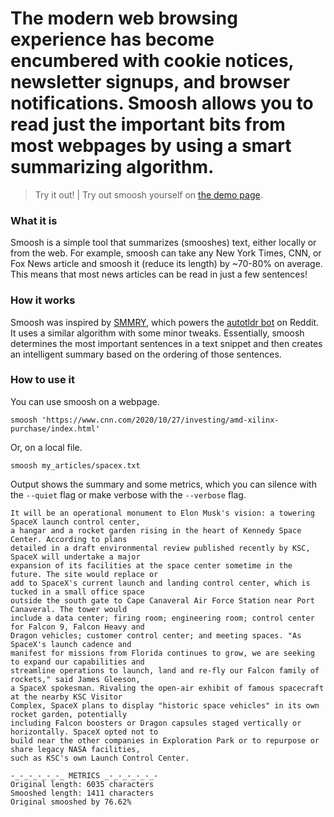 # The modern web browsing experience has become encumbered with cookie notices, newsletter signups, and browser notifications. Smoosh allows you to read just the important bits from most webpages by using a smart summarizing algorithm.

> Try it out! | Try out smoosh yourself on [the demo page]({{src:demo_index.html}}).

### What it is
Smoosh is a simple tool that summarizes (smooshes) text, either locally or from the web. For example, smoosh can take any New York Times, CNN, or Fox News article and smoosh it (reduce its length) by ~70-80% on average. This means that most news articles can be read in just a few sentences!

### How it works
Smoosh was inspired by [SMMRY](https://smmry.com/), which powers the [autotldr bot](https://www.reddit.com/r/autotldr/) on Reddit. It uses a similar algorithm with some minor tweaks. Essentially, smoosh determines the most important sentences in a text snippet and then creates an intelligent summary based on the ordering of those sentences.

### How to use it
You can use smoosh on a webpage.
```
smoosh 'https://www.cnn.com/2020/10/27/investing/amd-xilinx-purchase/index.html'
```

Or, on a local file.
```
smoosh my_articles/spacex.txt
```

Output shows the summary and some metrics, which you can silence with the `--quiet` flag or make verbose with the `--verbose` flag.
```
It will be an operational monument to Elon Musk's vision: a towering SpaceX launch control center,
a hangar and a rocket garden rising in the heart of Kennedy Space Center. According to plans
detailed in a draft environmental review published recently by KSC, SpaceX will undertake a major
expansion of its facilities at the space center sometime in the future. The site would replace or
add to SpaceX's current launch and landing control center, which is tucked in a small office space
outside the south gate to Cape Canaveral Air Force Station near Port Canaveral. The tower would
include a data center; firing room; engineering room; control center for Falcon 9, Falcon Heavy and
Dragon vehicles; customer control center; and meeting spaces. "As SpaceX's launch cadence and
manifest for missions from Florida continues to grow, we are seeking to expand our capabilities and
streamline operations to launch, land and re-fly our Falcon family of rockets," said James Gleeson,
a SpaceX spokesman. Rivaling the open-air exhibit of famous spacecraft at the nearby KSC Visitor
Complex, SpaceX plans to display "historic space vehicles" in its own rocket garden, potentially
including Falcon boosters or Dragon capsules staged vertically or horizontally. SpaceX opted not to
build near the other companies in Exploration Park or to repurpose or share legacy NASA facilities,
such as KSC's own Launch Control Center.

-_-_-_-_-_-_ METRICS _-_-_-_-_-_-
Original length: 6035 characters
Smooshed length: 1411 characters
Original smooshed by 76.62%
```